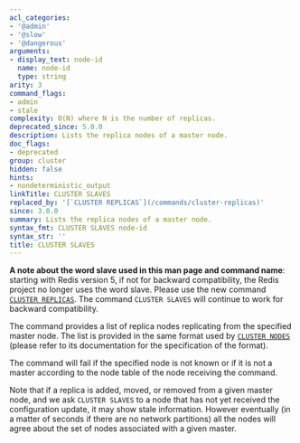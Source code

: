 ```yaml
---
acl_categories:
- '@admin'
- '@slow'
- '@dangerous'
arguments:
- display_text: node-id
  name: node-id
  type: string
arity: 3
command_flags:
- admin
- stale
complexity: O(N) where N is the number of replicas.
deprecated_since: 5.0.0
description: Lists the replica nodes of a master node.
doc_flags:
- deprecated
group: cluster
hidden: false
hints:
- nondeterministic_output
linkTitle: CLUSTER SLAVES
replaced_by: '[`CLUSTER REPLICAS`](/commands/cluster-replicas)'
since: 3.0.0
summary: Lists the replica nodes of a master node.
syntax_fmt: CLUSTER SLAVES node-id
syntax_str: ''
title: CLUSTER SLAVES
---
```

**A note about the word slave used in this man page and command name**: starting with Redis version 5, if not for backward compatibility, the Redis project no longer uses the word slave. Please use the new command [`CLUSTER REPLICAS`](/commands/cluster-replicas). The command `CLUSTER SLAVES` will continue to work for backward compatibility.

The command provides a list of replica nodes replicating from the specified
master node. The list is provided in the same format used by [`CLUSTER NODES`](/commands/cluster-nodes) (please refer to its documentation for the specification of the format).

The command will fail if the specified node is not known or if it is not
a master according to the node table of the node receiving the command.

Note that if a replica is added, moved, or removed from a given master node,
and we ask `CLUSTER SLAVES` to a node that has not yet received the
configuration update, it may show stale information. However eventually
(in a matter of seconds if there are no network partitions) all the nodes
will agree about the set of nodes associated with a given master.

